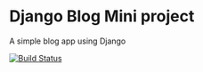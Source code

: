 # Django Blog Mini project

A simple blog app using Django

[![Build Status](https://travis-ci.org/jessdevine/django-blog.svg?branch=master)](https://travis-ci.org/jessdevine/django-blog)